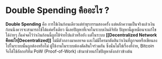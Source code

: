# Double Spending คืออะไร ?
**Double Spending** คือ การใช้เงินก้อนเดียวแต่ทำธุรกรรมสองครั้ง แต่หลักความเป็นจริงแล้วเงินก้อนนึงควรจะสามารถใช้ได้แค่ครั้งเดียว นี่เลยปัญหาที่เจอในระบบเงินดิจิทัล ปัญหานี้ดูเหมือนจะแก้ไขได้ง่ายๆ ก็แค่จดไว้ว่าเงินก้อนนี้ถูกใช้จ่ายไปแล้วหรือยัง แต่ในระบบ **[[Decentralized Network คืออะไร|Decentralized]]** ไม่มีตัวกลางมาคอยจด และไม่มีใครมาตัดสินว่าเงินที่ถูกจดหรือเขียนลงไปในระบบนั้นถูกต้องหรือไม่ ผู้ใช้งานในระบบต้องตัดสินใจร่วมกัน ซึ่งนั่นไม่ใช่เรื่องที่ง่าย, Bitcoin จึงได้ใช้อัลกอริทึม PoW (Proof-of-Work) เข้ามาช่วยแก้ไขปัญหาดังกล่าวข้างต้น
